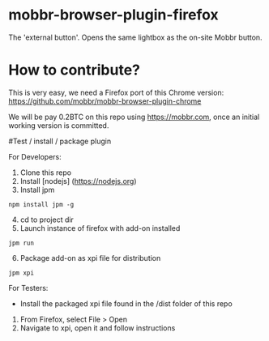# mobbr-browser-plugin-firefox
The 'external button'. Opens the same lightbox as the on-site Mobbr button. 

# How to contribute?

This is very easy, we need a Firefox port of this Chrome version: https://github.com/mobbr/mobbr-browser-plugin-chrome

We will be pay 0.2BTC on this repo using https://mobbr.com, once an initial working version is committed. 

#Test / install / package plugin

For Developers:

1. Clone this repo
2. Install [nodejs] (https://nodejs.org)
3. Install jpm
```
npm install jpm -g
```
4. cd to project dir
5. Launch instance of firefox with add-on installed
```
jpm run
```
6. Package add-on as xpi file for distribution
```
jpm xpi
```

For Testers:

* Install the packaged xpi file found in the /dist folder of this repo
1. From Firefox, select File > Open
2. Navigate to xpi, open it and follow instructions